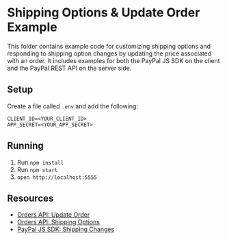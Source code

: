 # Shipping Options & Update Order Example

This folder contains example code for customizing shipping options and responding to shipping option changes by updating the price associated with an order. It includes examples for both the PayPal JS SDK on the client and the PayPal REST API on the server side.

## Setup

Create a file called `.env` and add the following:

```
CLIENT_ID=<YOUR_CLIENT_ID>
APP_SECRET=<YOUR_APP_SECRET>
```

## Running

1. Run `npm install`
1. Run `npm start`
1. `open http://localhost:5555`

## Resources

- [Orders API: Update Order](https://developer.paypal.com/docs/api/orders/v2/#orders_patch)
- [Orders API: Shipping Options](https://developer.paypal.com/docs/api/orders/v2/#definition-shipping_option)
- [PayPal JS SDK: Shipping Changes](https://developer.paypal.com/sdk/js/reference/#onshippingchange)